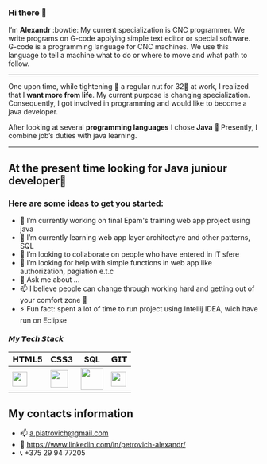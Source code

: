 ### Hi there 👋

I’m **Alexandr** :bowtie: My current specialization is CNC programmer. We write programs on G-code applying simple text editor or special software. G-code is a programming language for CNC machines. We use this language to tell a machine what to do or where to move and what path to follow.
___
One upon time, while tightening :wrench: a regular nut for 32:nut_and_bolt: at work, I realized that I **want more from life**. My current purpose is changing specialization. Consequently, I got involved in programming and would like to become a java developer.

After looking at several **programming languages** I chose **Java** :100: Presently, I combine job’s duties with java learning.
___

## At the present time looking for Java juniour developer:raising_hand:

### Here are some ideas to get you started:

- 🔭 I’m currently working on final Epam's training web app project using java 
- 🌱 I’m currently learning web app layer architectyre and other patterns, SQL
- 👯 I’m looking to collaborate on people who have entered in IT sfere 
- 🤔 I’m looking for help with simple functions in web app like authorization, pagiation e.t.c
- 💬 Ask me about ...
- 📫 I believe people can change through working hard and getting out of your comfort zone :seedling:
- ⚡ Fun fact: spent a lot of time to run project using Intellij IDEA, wich have run on Eclipse

#### 𝙈𝙮 𝙏𝙚𝙘𝙝 𝙎𝙩𝙖𝙘𝙠

| 𝗛𝗧𝗠𝗟5  | 𝗖𝗦𝗦3 | SQL | 𝗚𝗜𝗧 |
| ------------- | ------------- |------------- |------------- |
| <img height="30px" src="https://cdn.svgporn.com/logos/html-5.svg">  | <img height="35px" src="https://cdn.svgporn.com/logos/css-3.svg"> |  <img height="45px" src="https://cdn.svgporn.com/logos/java.svg"> |  <img height="30px" src="https://cdn.svgporn.com/logos/git-icon.svg"> |


## **My contacts information**

- :mailbox: a.piatrovich@gmail.com
- :link: https://www.linkedin.com/in/petroviсh-alexаndr/
- :telephone_receiver: +375 29 94 77205
